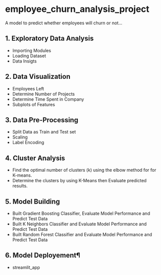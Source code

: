 # employee_churn_analysis_project
 A model to predict whether employees will churn or not...


## 1. Exploratory Data Analysis
- Importing Modules
- Loading Dataset
- Data Insigts
## 2. Data Visualization
- Employees Left
- Determine Number of Projects
- Determine Time Spent in Company
- Subplots of Features
## 3. Data Pre-Processing
- Split Data as Train and Test set
- Scaling
- Label Encoding
## 4. Cluster Analysis
- Find the optimal number of clusters (k) using the elbow method for for K-means.
- Determine the clusters by using K-Means then Evaluate predicted results.
## 5. Model Building
- Built Gradient Boosting Classifier, Evaluate Model Performance and Predict Test Data
- Built K Neighbors Classifier and Evaluate Model Performance and Predict Test Data
- Built Random Forest Classifier and Evaluate Model Performance and Predict Test Data
## 6. Model Deployement¶
- streamlit_app
